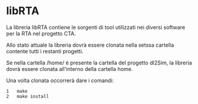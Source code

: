 
# libRTA

La libreria libRTA contiene le sorgenti di tool utilizzati nei diversi software per la RTA nel progetto CTA.

Allo stato attuale la libreria dovrà essere clonata nella setssa cartella contente tutti i restanti progetti.

Se nella cartella /home/ è presente la cartella del progetto dl2Sim, la libreria dovrà essere clonata all'interno della cartella home.

Una volta clonata occorrerà dare i comandi:

	1	make
	2	make install



